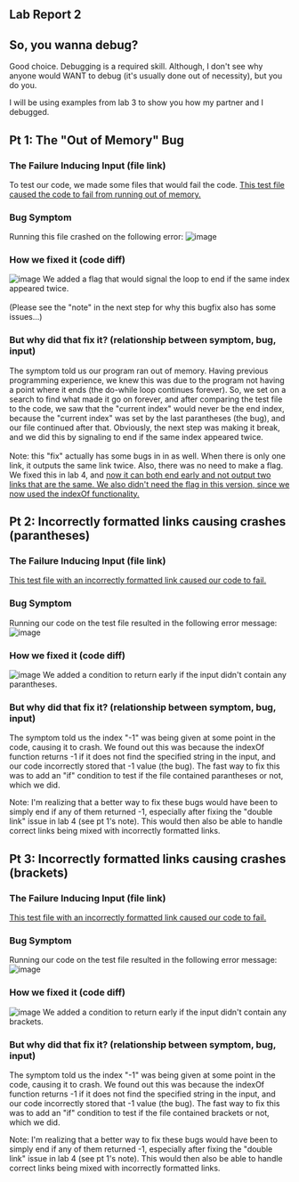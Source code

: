 ## Lab Report 2

## So, you wanna debug?
Good choice. Debugging is a required skill. Although, I don't see why anyone would WANT to debug (it's usually done out of necessity), but you do you.

I will be using examples from lab 3 to show you how my partner and I debugged.


## Pt 1: The "Out of Memory" Bug
### The Failure Inducing Input (file link)
To test our code, we made some files that would fail the code. [This test file caused the code to fail from running out of memory.](https://github.com/Kathegnosis/markdown-parser/commit/a2d772f7fc14f32ad42e42032ea0d47cb45376d1) 
### Bug Symptom
Running this file crashed on the following error:
![image](https://user-images.githubusercontent.com/88159129/164987192-5313d842-8d66-4cbf-a697-de8c95d85702.png)

### How we fixed it (code diff)
![image](https://user-images.githubusercontent.com/88159129/164987287-c1118f9b-9707-4f2c-a011-7c245e633483.png)
We added a flag that would signal the loop to end if the same index appeared twice.
<br>\
(Please see the "note" in the next step for why this bugfix also has some issues...)

### But why did that fix it? (relationship between symptom, bug, input)
The symptom told us our program ran out of memory. Having previous programming experience, we knew this was due to the program not having a point where it ends (the do-while loop continues forever). So, we set on a search to find what made it go on forever, and after comparing the test file to the code, we saw that the "current index" would never be the end index, because the "current index" was set by the last parantheses (the bug), and our file continued after that. Obviously, the next step was making it break, and we did this by signaling to end if the same index appeared twice.
<br>\
Note: this "fix" actually has some bugs in in as well. When there is only one link, it outputs the same link twice. Also, there was no need to make a flag. We fixed this in lab 4, and [now it can both end early and not output two links that are the same. We also didn't need the flag in this version, since we now used the indexOf functionality.](https://github.com/Kathegnosis/markdown-parser/commit/07cc85f0f62fa1e95c2dd2a9eb80c4f809af32f5)

## Pt 2: Incorrectly formatted links causing crashes (parantheses)
### The Failure Inducing Input (file link)
[This test file with an incorrectly formatted link caused our code to fail.](https://github.com/Kathegnosis/markdown-parser/commit/8bff09b459a0bda3d56d363fcbe1384c77c410fb#diff-1254e030e34860e8f749acc24f529e23dbbd4b3627a614dc86b43560551a64d1)

### Bug Symptom
Running our code on the test file resulted in the following error message:
![image](https://user-images.githubusercontent.com/88159129/164988506-5f39c550-a9bc-4525-8c8c-58f53f2ae17a.png)

### How we fixed it (code diff)
![image](https://user-images.githubusercontent.com/88159129/164988532-f31525a5-d2e8-491c-ac3a-c752596bf20c.png)
We added a condition to return early if the input didn't contain any parantheses.

### But why did that fix it? (relationship between symptom, bug, input)
The symptom told us the index "-1" was being given at some point in the code, causing it to crash. We found out this was because the indexOf function returns -1 if it does not find the specified string in the input, and our code incorrectly stored that -1 value (the bug). The fast way to fix this was to add an "if" condition to test if the file contained parantheses or not, which we did.

Note: I'm realizing that a better way to fix these bugs would have been to simply end if any of them returned -1, especially after fixing the "double link" issue in lab 4 (see pt 1's note). This would then also be able to handle correct links being mixed with incorrectly formatted links.

## Pt 3: Incorrectly formatted links causing crashes (brackets)
### The Failure Inducing Input (file link)
[This test file with an incorrectly formatted link caused our code to fail.](https://github.com/Kathegnosis/markdown-parser/commit/23094c6fd4f45a2ee4d1fc72607cb9d4c43e956f)

### Bug Symptom
Running our code on the test file resulted in the following error message:
![image](https://user-images.githubusercontent.com/88159129/164988506-5f39c550-a9bc-4525-8c8c-58f53f2ae17a.png)

### How we fixed it (code diff)
![image](https://user-images.githubusercontent.com/88159129/164988532-f31525a5-d2e8-491c-ac3a-c752596bf20c.png)
We added a condition to return early if the input didn't contain any brackets.

### But why did that fix it? (relationship between symptom, bug, input)
The symptom told us the index "-1" was being given at some point in the code, causing it to crash. We found out this was because the indexOf function returns -1 if it does not find the specified string in the input, and our code incorrectly stored that -1 value (the bug). The fast way to fix this was to add an "if" condition to test if the file contained brackets or not, which we did.

Note: I'm realizing that a better way to fix these bugs would have been to simply end if any of them returned -1, especially after fixing the "double link" issue in lab 4 (see pt 1's note). This would then also be able to handle correct links being mixed with incorrectly formatted links.
